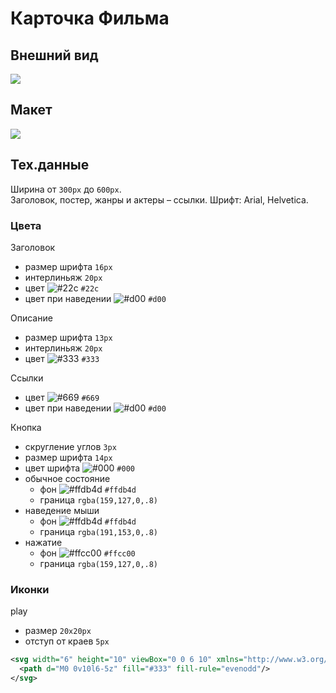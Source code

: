 # Карточка Фильма

## Внешний вид

![](https://github.com/maxvipon/html-tasks/raw/master/afisha.png)

## Макет

![](https://github.com/maxvipon/html-tasks/raw/master/afisha_sizes.png)

## Тех.данные

Ширина от `300px` до `600px`.  
Заголовок, постер, жанры и актеры – ссылки.
Шрифт: Arial, Helvetica.

### Цвета

Заголовок
- размер шрифта `16px`
- интерлиньяж `20px`
- цвет ![#22c](https://placehold.it/9/22c/000?text=+) `#22с`
- цвет при наведении ![#d00](https://placehold.it/9/d00/000?text=+) `#d00`

Описание
- размер шрифта `13px`
- интерлиньяж `20px`
- цвет ![#333](https://placehold.it/9/333/000?text=+) `#333`

Ссылки
- цвет ![#669](https://placehold.it/9/669/000?text=+) `#669`
- цвет при наведении ![#d00](https://placehold.it/9/dd0000/000?text=+) `#d00`

Кнопка
- скругление углов `3px`
- размер шрифта `14px`
- цвет шрифта ![#000](https://placehold.it/9/000/000?text=+) `#000`
- обычное состояние
  - фон ![#ffdb4d](https://placehold.it/9/ffdb4d/000?text=+) `#ffdb4d`
  - граница `rgba(159,127,0,.8)`
- наведение мыши 
  - фон ![#ffdb4d](https://placehold.it/9/ffdb4d/000?text=+) `#ffdb4d`
  - граница `rgba(191,153,0,.8)`
- нажатие
  - фон ![#ffcc00](https://placehold.it/9/ffcc00/000?text=+) `#ffcc00`
  - граница `rgba(159,127,0,.8)`

### Иконки

play
- размер `20x20px`
- отступ от краев `5px`

```xml
<svg width="6" height="10" viewBox="0 0 6 10" xmlns="http://www.w3.org/2000/svg">
  <path d="M0 0v10l6-5z" fill="#333" fill-rule="evenodd"/>
</svg>
```
